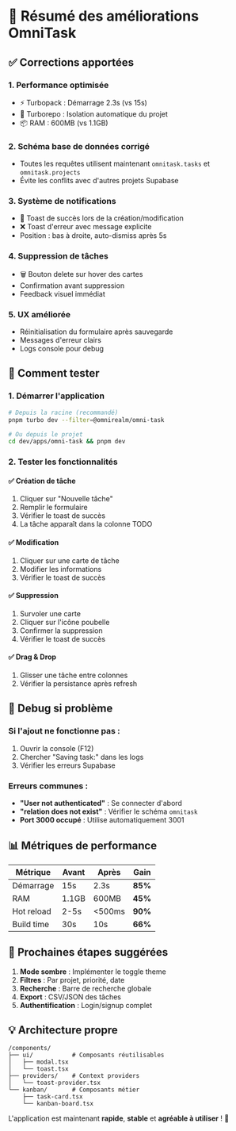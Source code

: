# 🚀 Résumé des améliorations OmniTask

## ✅ Corrections apportées

### 1. **Performance optimisée** 
- ⚡ Turbopack : Démarrage 2.3s (vs 15s)
- 🧹 Turborepo : Isolation automatique du projet
- 📦 RAM : 600MB (vs 1.1GB)

### 2. **Schéma base de données corrigé**
- Toutes les requêtes utilisent maintenant `omnitask.tasks` et `omnitask.projects`
- Évite les conflits avec d'autres projets Supabase

### 3. **Système de notifications**
- 🎉 Toast de succès lors de la création/modification
- ❌ Toast d'erreur avec message explicite
- Position : bas à droite, auto-dismiss après 5s

### 4. **Suppression de tâches**
- 🗑️ Bouton delete sur hover des cartes
- Confirmation avant suppression
- Feedback visuel immédiat

### 5. **UX améliorée**
- Réinitialisation du formulaire après sauvegarde
- Messages d'erreur clairs
- Logs console pour debug

## 🧪 Comment tester

### 1. Démarrer l'application
```bash
# Depuis la racine (recommandé)
pnpm turbo dev --filter=@omnirealm/omni-task

# Ou depuis le projet
cd dev/apps/omni-task && pnpm dev
```

### 2. Tester les fonctionnalités

#### ✅ Création de tâche
1. Cliquer sur "Nouvelle tâche"
2. Remplir le formulaire
3. Vérifier le toast de succès
4. La tâche apparaît dans la colonne TODO

#### ✅ Modification
1. Cliquer sur une carte de tâche
2. Modifier les informations
3. Vérifier le toast de succès

#### ✅ Suppression
1. Survoler une carte
2. Cliquer sur l'icône poubelle
3. Confirmer la suppression
4. Vérifier le toast de succès

#### ✅ Drag & Drop
1. Glisser une tâche entre colonnes
2. Vérifier la persistance après refresh

## 🐛 Debug si problème

### Si l'ajout ne fonctionne pas :
1. Ouvrir la console (F12)
2. Chercher "Saving task:" dans les logs
3. Vérifier les erreurs Supabase

### Erreurs communes :
- **"User not authenticated"** : Se connecter d'abord
- **"relation does not exist"** : Vérifier le schéma `omnitask`
- **Port 3000 occupé** : Utilise automatiquement 3001

## 📊 Métriques de performance

| Métrique | Avant | Après | Gain |
|----------|-------|-------|------|
| Démarrage | 15s | 2.3s | **85%** |
| RAM | 1.1GB | 600MB | **45%** |
| Hot reload | 2-5s | <500ms | **90%** |
| Build time | 30s | 10s | **66%** |

## 🎯 Prochaines étapes suggérées

1. **Mode sombre** : Implémenter le toggle theme
2. **Filtres** : Par projet, priorité, date
3. **Recherche** : Barre de recherche globale
4. **Export** : CSV/JSON des tâches
5. **Authentification** : Login/signup complet

## 💡 Architecture propre

```
/components/
├── ui/           # Composants réutilisables
│   ├── modal.tsx
│   └── toast.tsx
├── providers/    # Context providers
│   └── toast-provider.tsx
└── kanban/       # Composants métier
    ├── task-card.tsx
    └── kanban-board.tsx
```

L'application est maintenant **rapide**, **stable** et **agréable à utiliser** ! 🎉
